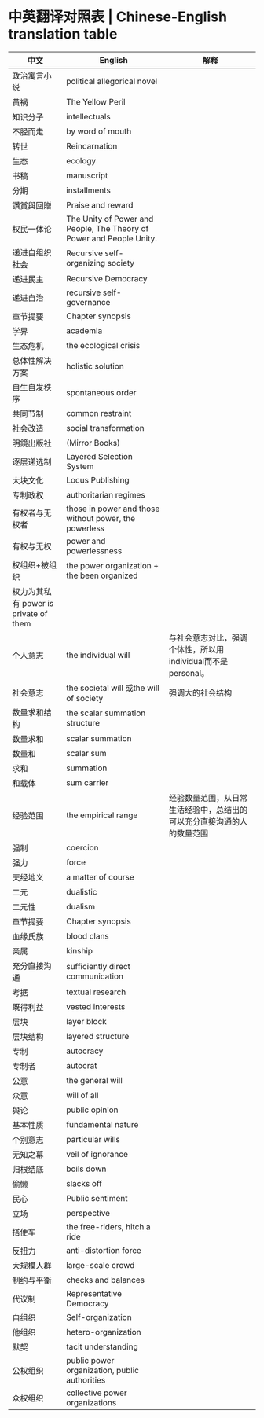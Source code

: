# 中英翻译对照表 | Chinese-English translation table

| 中文| English                         | 解释 |
|--------|----------------------------|----|
| 政治寓言小说 | political allegorical novel|    |
| 黄祸     | The Yellow Peril           |    |
| 知识分子 | intellectuals |
| 不胫而走 | by word of mouth |
| 转世 | Reincarnation |
| 生态 | ecology |
| 书稿 | manuscript |
| 分期 | installments|
| 讚賞與回贈 | Praise and reward |
| 权民一体论 | The Unity of Power and People, The Theory of Power and People Unity.|
| 递进自组织社会 | Recursive self-organizing society
| 递进民主 | Recursive Democracy |
| 递进自治 | recursive self-governance |
| 章节提要 | Chapter synopsis |
| 学界 | academia |
| 生态危机 | the ecological crisis |
| 总体性解决方案 | holistic solution |
| 自生自发秩序  | spontaneous order |
| 共同节制 | common restraint |
| 社会改造 | social transformation |
| 明鏡出版社 | (Mirror Books) |
| 逐层递选制 | Layered Selection System |
| 大块文化 | Locus Publishing |
| 专制政权 | authoritarian regimes |
| 有权者与无权者 | those in power and those without power, the powerless |
| 有权与无权 | power and powerlessness |
| 权组织+被组织 | the power organization + the been organized |
| 权力为其私有 power is private of them
| 个人意志 | the individual will | 与社会意志对比，强调个体性，所以用individual而不是personal。|
| 社会意志 | the societal will 或the will of society | 强调大的社会结构 |
| 数量求和结构 | the scalar summation structure |
| 数量求和 | scalar summation |
| 数量和 | scalar sum |
| 求和 | summation |
| 和载体 | sum carrier|
| 经验范围 | the empirical range | 经验数量范围，从日常生活经验中，总结出的可以充分直接沟通的人的数量范围 |
| 强制 | coercion |
| 强力 | force |
| 天经地义 | a matter of course |
| 二元 | dualistic |
| 二元性 | dualism |
| 章节提要 | Chapter synopsis |
| 血缘氏族 | blood clans |
| 亲属 | kinship |
| 充分直接沟通 | sufficiently direct communication |
| 考据 | textual research |
| 既得利益 |vested interests |
| 层块 | layer block |
| 层块结构 | layered structure |
| 专制 | autocracy |
| 专制者 | autocrat |
| 公意  | the general will |
| 众意  | will of all|
| 舆论  | public opinion |
| 基本性质 | fundamental nature |
| 个别意志 | particular wills |
| 无知之幕 | veil of ignorance |
| 归根结底 | boils down|
| 偷懒 | slacks off |
| 民心 | Public sentiment |
| 立场 | perspective |
| 搭便车 | the free-riders, hitch a ride |
| 反扭力 | anti-distortion force |
| 大规模人群 | large-scale crowd |
| 制约与平衡 | checks and balances |
| 代议制 | Representative Democracy |
| 自组织 | Self-organization |
| 他组织 | hetero-organization |
| 默契 | tacit understanding |
| 公权组织 | public power organization, public authorities |
| 众权组织 | collective power organizations |
